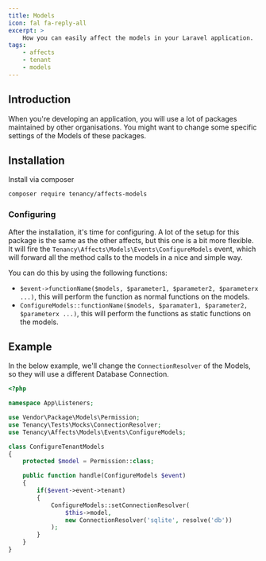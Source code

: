 ```yaml
---
title: Models
icon: fal fa-reply-all
excerpt: >
    How you can easily affect the models in your Laravel application.
tags:
    - affects
    - tenant
    - models
---
```


## Introduction
When you're developing an application, you will use a lot of packages maintained by other organisations. You might want to change some specific settings of the Models of these packages.

## Installation
Install via composer
```bash
composer require tenancy/affects-models
```

### Configuring
After the installation, it's time for configuring. A lot of the setup for this package is the same as the other affects, but this one is a bit more flexible. It will fire the `Tenancy\Affects\Models\Events\ConfigureModels` event, which will forward all the method calls to the models in a nice and simple way.

You can do this by using the following functions:
- `$event->functionName($models, $parameter1, $parameter2, $parameterx ...)`, this will perform the function as normal functions on the models.
- `ConfigureModels::functionName($models, $paramater1, $parameter2, $parameterx ...)`, this will perform the functions as static functions on the models.

## Example
In the below example, we'll change the `ConnectionResolver` of the Models, so they will use a different Database Connection.

```php
<?php

namespace App\Listeners;

use Vendor\Package\Models\Permission;
use Tenancy\Tests\Mocks\ConnectionResolver;
use Tenancy\Affects\Models\Events\ConfigureModels;

class ConfigureTenantModels
{
    protected $model = Permission::class;

    public function handle(ConfigureModels $event)
    {
        if($event->event->tenant)
        {
            ConfigureModels::setConnectionResolver(
                $this->model,
                new ConnectionResolver('sqlite', resolve('db'))
            );
        }
    }
}
```